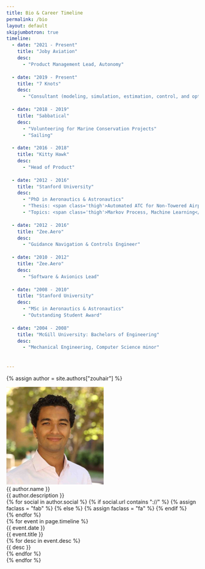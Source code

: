 ```yaml
---
title: Bio & Career Timeline
permalink: /bio
layout: default
skipjumbotron: true
timeline:
  - date: "2021 - Present"
    title: "Joby Aviation"
    desc:
      - "Product Management Lead, Autonomy"

  - date: "2019 - Present"
    title: "7 Knots"
    desc:
      - "Consultant (modeling, simulation, estimation, control, and optimization)"

  - date: "2018 - 2019"
    title: "Sabbatical"
    desc:
      - "Volunteering for Marine Conservation Projects"
      - "Sailing"

  - date: "2016 - 2018"
    title: "Kitty Hawk"
    desc:
      - "Head of Product"

  - date: "2012 - 2016"
    title: "Stanford University"
    desc:
      - "PhD in Aeronautics & Astronautics"
      - "Thesis: <span class='thigh'>Automated ATC for Non-Towered Airports</span>"
      - "Topics: <span class='thigh'>Markov Process, Machine Learning</span>"

  - date: "2012 - 2016"
    title: "Zee.Aero"
    desc:
      - "Guidance Navigation & Controls Engineer"

  - date: "2010 - 2012"
    title: "Zee.Aero"
    desc:
      - "Software & Avionics Lead"

  - date: "2008 - 2010"
    title: "Stanford University"
    desc:
      - "MSc in Aeronautics & Astronautics"
      - "Outstanding Student Award"

  - date: "2004 - 2008"
    title: "McGill University: Bachelors of Engineering"
    desc:
      - "Mechanical Engineering, Computer Science minor"


---
```

<link rel="stylesheet" type="text/css" href="assets/css/bio.css">

{% assign author = site.authors["zouhair"] %}
<div id="header" class="bg1">
  <div id="headerblob">
    <img src="./assets/img/mypicture.png" class="img-circle imgme">
    <div id="headertext">
      <div id="htname">{{ author.name }}</div>
      <div id="htdesc">{{ author.description }}</div>
      <div id="icons">
        {% for social in author.social %}
           {% if social.url contains "://" %}
              {% assign faclass = "fab" %}
           {% else %}
              {% assign faclass = "fa" %}
           {% endif %}
        <div class="svgico">
          <a href="{{ social.url }}" target="_blank">
            <i class="{{ faclass }} fa-{{ social.title }} fa-lg" style="color:white"></i>
          </a>
        </div>
        {% endfor %}
      </div>
      <div class="container">
        <div id="timeline">
          {% for event in page.timeline %}
          <div class="timelineitem">
            <div class="tdate"> {{ event.date }} </div>
            <div class="ttitle">{{ event.title }}</div>
            {% for desc in event.desc %}
            <div class="tdesc"> {{ desc }} </div>
            {% endfor %}
          </div>
          {% endfor %}
        </div>
      </div>
    </div>
  </div>



</div>

